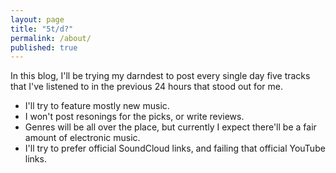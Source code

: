```yaml
---
layout: page
title: "5t/d?"
permalink: /about/
published: true
---
```



In this blog, I'll be trying my darndest to post every single day five tracks that I've listened to in the previous 24 hours that stood out for me.  
- I'll try to feature mostly new music.  
- I won't post resonings for the picks, or write reviews.  
- Genres will be all over the place, but currently I expect there'll be a fair amount of electronic music.  
- I'll try to prefer official SoundCloud links, and failing that official YouTube links.  

